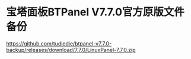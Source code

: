 # 宝塔面板BTPanel V7.7.0官方原版文件备份
https://github.com/tudiedie/btpanel-v7.7.0-backup/releases/download/7.7.0/LinuxPanel-7.7.0.zip
